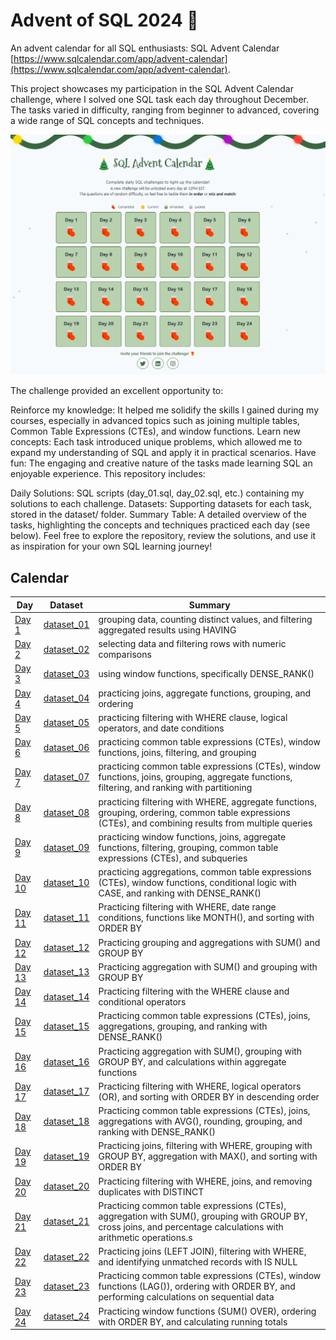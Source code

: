 # Advent of SQL 2024 🎄

An advent calendar for all SQL enthusiasts: SQL Advent Calendar [https://www.sqlcalendar.com/app/advent-calendar](https://www.sqlcalendar.com/app/advent-calendar).

This project showcases my participation in the SQL Advent Calendar challenge, where I solved one SQL task each day throughout December. The tasks varied in difficulty, ranging from beginner to advanced, covering a wide range of SQL concepts and techniques.

![SQL Calendar Challenge](https://github.com/AnnaSzczypka/December-of-SQL/blob/main/pictures/SQL%20Calendar.png)

The challenge provided an excellent opportunity to:

Reinforce my knowledge: It helped me solidify the skills I gained during my courses, especially in advanced topics such as joining multiple tables, Common Table Expressions (CTEs), and window functions.
Learn new concepts: Each task introduced unique problems, which allowed me to expand my understanding of SQL and apply it in practical scenarios.
Have fun: The engaging and creative nature of the tasks made learning SQL an enjoyable experience.
This repository includes:

Daily Solutions: SQL scripts (day_01.sql, day_02.sql, etc.) containing my solutions to each challenge.
Datasets: Supporting datasets for each task, stored in the dataset/ folder.
Summary Table: A detailed overview of the tasks, highlighting the concepts and techniques practiced each day (see below).
Feel free to explore the repository, review the solutions, and use it as inspiration for your own SQL learning journey!

## Calendar

| Day   | Dataset                                      | Summary                                                     | 
|-------|----------------------------------------------|-------------------------------------------------------------|
| [Day 1](day_01.sql)  | [dataset_01](dateset/day_01_dataset.sql)  | grouping data, counting distinct values, and filtering aggregated results using HAVING     |
| [Day 2](day_02.sql)  | [dataset_02](dateset/day_02_dataset.sql)  | selecting data and filtering rows with numeric comparisons| 
| [Day 3](day_03.sql)  | [dataset_03](dateset/day_03_dataset.sql)  | using window functions, specifically DENSE_RANK()             | 
| [Day 4](day_04.sql)  | [dataset_04](dateset/day_04_dataset.sql)  | practicing joins, aggregate functions, grouping, and ordering                    | 
| [Day 5](day_05.sql)  | [dataset_05](dateset/day_05_dataset.sql)  | practicing filtering with WHERE clause, logical operators, and date conditions     | 
| [Day 6](day_06.sql)  | [dataset_06](dateset/day_06_dataset.sql)  | practicing common table expressions (CTEs), window functions, joins, filtering, and grouping                         | 
| [Day 7](day_07.sql)  | [dataset_07](dateset/day_07_dataset.sql)  | practicing common table expressions (CTEs), window functions, joins, grouping, aggregate functions, filtering, and ranking with partitioning                            |
| [Day 8](day_08.sql)  | [dataset_08](dateset/day_08_dataset.sql)  | practicing filtering with WHERE, aggregate functions, grouping, ordering, common table expressions (CTEs), and combining results from multiple queries             |
| [Day 9](day_09.sql)  | [dataset_09](dateset/day_09_dataset.sql)  |practicing window functions, joins, aggregate functions, filtering, grouping, common table expressions (CTEs), and subqueries                            | 
| [Day 10](day_10.sql) | [dataset_10](dateset/day_10_dataset.sql) | practicing aggregations, common table expressions (CTEs), window functions, conditional logic with CASE, and ranking with DENSE_RANK()                              |
| [Day 11](day_11.sql) | [dataset_11](dateset/day_11_dataset.sql) | Practicing filtering with WHERE, date range conditions, functions like MONTH(), and sorting with ORDER BY                                   |
| [Day 12](day_12.sql) | [dataset_12](dateset/day_12_dataset.sql) | Practicing grouping and aggregations with SUM() and GROUP BY                                  | 
| [Day 13](day_13.sql) | [dataset_13](dateset/day_13_dataset.sql) | Practicing aggregation with SUM() and grouping with GROUP BY                                 | 
| [Day 14](day_14.sql) | [dataset_14](dateset/day_14_dataset.sql) | Practicing filtering with the WHERE clause and conditional operators                                   |
| [Day 15](day_15.sql) | [dataset_15](dateset/day_15_dataset.sql) | Practicing common table expressions (CTEs), joins, aggregations, grouping, and ranking with DENSE_RANK()                 |
| [Day 16](day_16.sql) | [dataset_16](dateset/day_16_dataset.sql) | Practicing aggregation with SUM(), grouping with GROUP BY, and calculations within aggregate functions                               | 
| [Day 17](day_17.sql) | [dataset_17](dateset/day_17_dataset.sql) | Practicing filtering with WHERE, logical operators (OR), and sorting with ORDER BY in descending order                           |
| [Day 18](day_18.sql) | [dataset_18](dateset/day_18_dataset.sql) | Practicing common table expressions (CTEs), joins, aggregations with AVG(), rounding, grouping, and ranking with DENSE_RANK()                                     | 
| [Day 19](day_19.sql) | [dataset_19](dateset/day_19_dataset.sql) | Practicing joins, filtering with WHERE, grouping with GROUP BY, aggregation with MAX(), and sorting with ORDER BY                                 | 
| [Day 20](day_20.sql) | [dataset_20](dateset/day_20_dataset.sql) | Practicing filtering with WHERE, joins, and removing duplicates with DISTINCT                                       |
| [Day 21](day_21.sql) | [dataset_21](dateset/day_21_dataset.sql) | Practicing common table expressions (CTEs), aggregation with SUM(), grouping with GROUP BY, cross joins, and percentage calculations with arithmetic operations.s                         |
| [Day 22](day_22.sql) | [dataset_22](dateset/day_22_dataset.sql) | Practicing joins (LEFT JOIN), filtering with WHERE, and identifying unmatched records with IS NULL                               |
| [Day 23](day_23.sql) | [dataset_23](dateset/day_23_dataset.sql) | Practicing common table expressions (CTEs), window functions (LAG()), ordering with ORDER BY, and performing calculations on sequential data                              |
| [Day 24](day_24.sql) | [dataset_24](dateset/day_24_dataset.sql) | Practicing window functions (SUM() OVER), ordering with ORDER BY, and calculating running totals              | 




